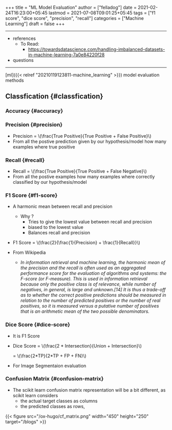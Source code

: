 +++
title = "ML Model Evaluation"
author = ["felladog"]
date = 2021-02-24T16:23:00+05:45
lastmod = 2021-07-08T09:01:25+05:45
tags = ["f1 score", "dice score", "precision", "recall"]
categories = ["Machine Learning"]
draft = false
+++

---

-   references
    -   To Read:
        -   <https://towardsdatascience.com/handling-imbalanced-datasets-in-machine-learning-7a0e84220f28>
-   questions

---

[ml]({{< relref "20210119123811-machine_learning" >}}) model evaluation methods


## Classfication {#classfication}


### Accuracy {#accuracy}


### Precision {#precision}

-   Precision = \\(\frac{True Positive}{True Positive + False Positive}\\)
-   From all the postive prediction given by our hypothesis/model how many examples where true positive


### Recall {#recall}

-   Recall = \\(\frac{True Positive}{True Positive + False Negative}\\)
-   From all the postive examples how many examples where correctly classified by our hypothesis/model


### F1 Score {#f1-score}

-   A harmonic mean between recall and precision
    -   Why ?
        -   Tries to give the lowest value between recall and precision
        -   biased to the lowest value
        -   Balances recall and precision
-   F1 Score = \\(\frac{2}{\frac{1}{Precision} + \frac{1}{Recall}}\\)

-   From Wikipedia
    -   _In information retrieval and machine learning, the harmonic mean of the precision and the recall is often used as an aggregated performance score for the evaluation of algorithms and systems: the F-score (or F-measure). This is used in information retrieval because only the positive class is of relevance, while number of negatives, in general, is large and unknown.[14] It is thus a trade-off as to whether the correct positive predictions should be measured in relation to the number of predicted positives or the number of real positives, so it is measured versus a putative number of positives that is an arithmetic mean of the two possible denominators._


### Dice Score {#dice-score}

-   It is F1 Score
-   Dice Score = \\(\frac{2 \* Intersection}{Union + Intersection}\\)

    = \\(\frac{2\*TP}{2\*TP + FP + FN}\\)
-   For Image Segmentaion evaluation


### Confusion Matrix {#confusion-matrix}

-   The scikit learn confusion matrix representation will be a bit different, as scikit learn considers
    -   the actual target classes as columns
    -   the predicted classes as rows,

{{< figure src="/ox-hugo/cf_matrix.png" width="450" height="250" target="/blogs" >}}
